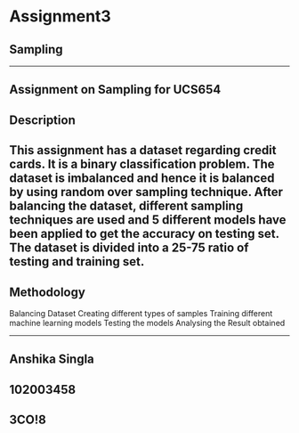 # Assignment3
## Sampling
------------------
Assignment on Sampling for UCS654
----------------------------------------
## Description
This assignment has a dataset regarding credit cards. It is a binary classification problem. The dataset is imbalanced and hence it is balanced by using random over sampling technique. After balancing the dataset, different sampling techniques are used and 5 different models have been applied to get the accuracy on testing set. The dataset is divided into a 25-75 ratio of testing and training set.
-------------------------------------------------------------------------------------
## Methodology
Balancing Dataset
Creating different types of samples
Training different machine learning models
Testing the models
Analysing the Result obtained

------------------------------------------------------
## Anshika Singla
## 102003458
## 3CO!8
